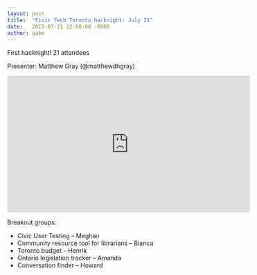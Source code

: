 ```yaml
---
layout: post
title:  "Civic Tech Toronto hacknight: July 21"
date:   2015-07-21 12:00:00 -0800
author: gabe
---
```

First hacknight! 21 attendees

Presenter: Matthew Gray (@matthewdhgray)

<iframe width="560" height="315" src="https://www.youtube.com/embed/VpK2IpG5dbg" frameborder="0" allowfullscreen></iframe>

Breakout groups:

* Civic User Testing – Meghan
* Community resource tool for librarians – Bianca
* Toronto budget – Henrik
* Ontario legislation tracker – Amanda
* Conversation finder – Howard

